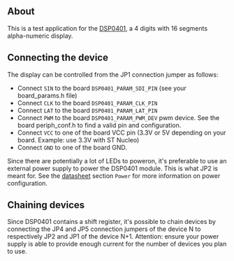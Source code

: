 ## About

This is a test application for the [DSP0401](https://www.embeddedadventures.com/datasheets/DSP-0401B_hw_v4.pdf),
a 4 digits with 16 segments alpha-numeric display.

## Connecting the device

The display can be controlled from the JP1 connection jumper as follows:
* Connect `SIN` to the board `DSP0401_PARAM_SDI_PIN` (see your board_params.h file)
* Connect `CLK` to the board `DSP0401_PARAM_CLK_PIN`
* Connect `LAT` to the board `DSP0401_PARAM_LAT_PIN`
* Connect `PWM` to the board `DSP0401_PARAM_PWM_DEV` pwm device. See the board periph_conf.h
to find a valid pin and configuration.
* Connect `VCC` to one of the board VCC pin (3.3V or 5V depending on your board.
  Example: use 3.3V with ST Nucleo)
* Connect `GND` to one of the board GND.

Since there are potentially a lot of LEDs to poweron, it's preferable to use an
external power supply to power the DSP0401 module. This is what JP2 is meant for.
See the [datasheet](https://www.embeddedadventures.com/datasheets/DSP-0401B_hw_v4.pdf)
section `Power` for more information on power configuration.

## Chaining devices

Since DSP0401 contains a shift register, it's possible to chain devices by connecting
the JP4 and JP5 connection jumpers of the device N to respectively JP2 and JP1 of the
device N+1.
Attention: ensure your power supply is able to provide enough current for the number of devices
you plan to use.
